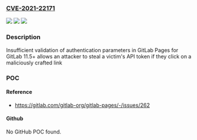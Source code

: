 ### [CVE-2021-22171](https://cve.mitre.org/cgi-bin/cvename.cgi?name=CVE-2021-22171)
![](https://img.shields.io/static/v1?label=Product&message=GitLab&color=blue)
![](https://img.shields.io/static/v1?label=Version&message=n%2Fa&color=blue)
![](https://img.shields.io/static/v1?label=Vulnerability&message=Improper%20authentication%20in%20GitLab&color=brighgreen)

### Description

Insufficient validation of authentication parameters in GitLab Pages for GitLab 11.5+ allows an attacker to steal a victim's API token if they click on a maliciously crafted link

### POC

#### Reference
- https://gitlab.com/gitlab-org/gitlab-pages/-/issues/262

#### Github
No GitHub POC found.


